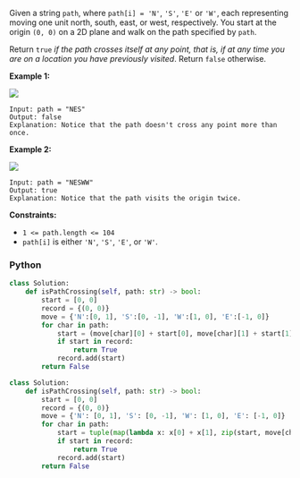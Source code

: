 Given a string  `path`, where  `path[i] = 'N'`,  `'S'`,  `'E'`  or  `'W'`, each representing moving one unit north, south, east, or west, respectively. You start at the origin  `(0, 0)`  on a 2D plane and walk on the path specified by  `path`.

Return  `true`  _if the path crosses itself at any point, that is, if at any time you are on a location you have previously visited_. Return  `false`  otherwise.

**Example 1:**

![](https://assets.leetcode.com/uploads/2020/06/10/screen-shot-2020-06-10-at-123929-pm.png)
```
Input: path = "NES"
Output: false 
Explanation: Notice that the path doesn't cross any point more than once.
```

**Example 2:**

![](https://assets.leetcode.com/uploads/2020/06/10/screen-shot-2020-06-10-at-123843-pm.png)
```
Input: path = "NESWW"
Output: true
Explanation: Notice that the path visits the origin twice.
```

**Constraints:**

-   `1 <= path.length <= 104`
-   `path[i]`  is either  `'N'`,  `'S'`,  `'E'`, or  `'W'`.


### Python
```python
class Solution:
    def isPathCrossing(self, path: str) -> bool:
        start = [0, 0]
        record = {(0, 0)}
        move = {'N':[0, 1], 'S':[0, -1], 'W':[1, 0], 'E':[-1, 0]}
        for char in path:
            start = (move[char][0] + start[0], move[char][1] + start[1])
            if start in record:
                return True
            record.add(start)
        return False
```

```python
class Solution:
    def isPathCrossing(self, path: str) -> bool:
        start = [0, 0]
        record = {(0, 0)}
        move = {'N': [0, 1], 'S': [0, -1], 'W': [1, 0], 'E': [-1, 0]}
        for char in path:
            start = tuple(map(lambda x: x[0] + x[1], zip(start, move[char])))
            if start in record:
                return True
            record.add(start)
        return False
```